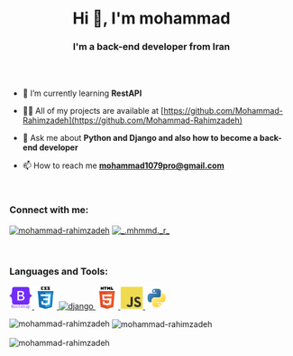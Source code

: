 <h1 align="center">Hi 👋, I'm mohammad</h1>
<h3 align="center">I'm a back-end developer from Iran</h3>

</br>
</br>

- 🌱 I’m currently learning **RestAPI**

- 👨‍💻 All of my projects are available at [https://github.com/Mohammad-Rahimzadeh](https://github.com/Mohammad-Rahimzadeh)

- 💬 Ask me about **Python and Django and also how to become a back-end developer**

- 📫 How to reach me **mohammad1079pro@gmail.com**

</br>

<h3 align="left">Connect with me:</h3>
<p align="left">
<a href="https://linkedin.com/in/mohammad-rahimzadeh" target="blank"><img align="center" src="https://raw.githubusercontent.com/rahuldkjain/github-profile-readme-generator/master/src/images/icons/Social/linked-in-alt.svg" alt="mohammad-rahimzadeh" height="30" width="40" /></a>
<a href="https://instagram.com/_.mhmmd._r_" target="blank"><img align="center" src="https://raw.githubusercontent.com/rahuldkjain/github-profile-readme-generator/master/src/images/icons/Social/instagram.svg" alt="_.mhmmd._r_" height="30" width="40" /></a>
</p>

</br>

<h3 align="left">Languages and Tools:</h3>
<p align="left"> <a href="https://getbootstrap.com" target="_blank" rel="noreferrer"> <img src="https://raw.githubusercontent.com/devicons/devicon/master/icons/bootstrap/bootstrap-plain-wordmark.svg" alt="bootstrap" width="40" height="40"/> </a> <a href="https://www.w3schools.com/css/" target="_blank" rel="noreferrer"> <img src="https://raw.githubusercontent.com/devicons/devicon/master/icons/css3/css3-original-wordmark.svg" alt="css3" width="40" height="40"/> </a> <a href="https://www.djangoproject.com/" target="_blank" rel="noreferrer"> <img src="https://cdn.worldvectorlogo.com/logos/django.svg" alt="django" width="40" height="40"/> </a> <a href="https://www.w3.org/html/" target="_blank" rel="noreferrer"> <img src="https://raw.githubusercontent.com/devicons/devicon/master/icons/html5/html5-original-wordmark.svg" alt="html5" width="40" height="40"/> </a> <a href="https://developer.mozilla.org/en-US/docs/Web/JavaScript" target="_blank" rel="noreferrer"> <img src="https://raw.githubusercontent.com/devicons/devicon/master/icons/javascript/javascript-original.svg" alt="javascript" width="40" height="40"/> </a> <a href="https://www.python.org" target="_blank" rel="noreferrer"> <img src="https://raw.githubusercontent.com/devicons/devicon/master/icons/python/python-original.svg" alt="python" width="40" height="40"/> </a> </p>

<p><img align="left" src="https://github-readme-stats.vercel.app/api/top-langs?username=mohammad-rahimzadeh&show_icons=true&locale=en&layout=compact" alt="mohammad-rahimzadeh" /></p>

<p>&nbsp;<img align="center" src="https://github-readme-stats.vercel.app/api?username=mohammad-rahimzadeh&show_icons=true&locale=en" alt="mohammad-rahimzadeh" /></p>

<p><img align="center" src="https://github-readme-streak-stats.herokuapp.com/?user=mohammad-rahimzadeh&" alt="mohammad-rahimzadeh" /></p>

